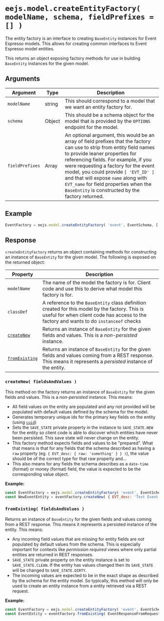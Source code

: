 # `eejs.model.createEntityFactory(  modelName, schema, fieldPrefixes = [] )`

The entity factory is an interface to creating `BaseEntity` instances for Event Espresso models.  This allows for creating common interfaces to Event Espresso model entities.

This returns an object exposing factory methods for use in building `BaseEntity` instances for the given model.


## Arguments

| Argument       | Type   | Description                                                                                                                                                                                                                                                                       |
| ---------------| ------ | ----------------------------------------------------------------------------------------------------------------------------------------------------------------------------------------------------------------------------------------------------------------------------------|
| `modelName`    | string | This should correspond to a model that we want an entity factory for.                                                                                                                                                                                                             |
| `schema`       | Object | This should be a schema object for the model that is provided by the `OPTIONS` endpoint for the model.                                                                                                                                                                            |
| `fieldPrefixes`| Array  | An optional argument, this would be an array of field prefixes that the factory can use to strip from entity field names to provide leaner properties for referencing fields.  For example, if you were requesting a factory for the event model, you could provide `[ 'EVT_ID' ]` and that will expose `name` along with `EVT_name` for field properties when the `BaseEntity` is constructed by the factory returned. |

## Example

```js
EventFactory = eejs.model.createEntityFactory( 'event', EventSchema, [ 'EVT_ID' ] ) );
```
## Response

`createEntityFactory` returns an object containing methods for constructing an instance of `BaseEntity` for the given model. The following is exposed on the returned object:

| Property                                                           | Description                                                                                                                                                                               |
| -------------------------------------------------------------------| ----------------------------------------------------------------------------------------------------------------------------------------------------------------------------------------- |
| `modelName`                                                        | The name of the model the factory is for.  Client code and use this to derive what model this factory is for.                                                                             |
| `classDef`                                                         | A reference to the `BaseEntity` class definition created for this model by the factory. This is useful for when client code has access to the factory and wants to do `instanceof` checks |
| [`createNew`](./entity-factory.md#createnew-fieldsAndValues-)      | Returns an instance of `BaseEntity` for the given fields and values.  This is a _non-persisted_ instance.                                                                                 |
| [`fromExisting`](./entity-factory.md#fromexisting-fieldsAndValues-)| Returns an instance of `BaseEntity` for the given fields and values coming from a REST response.  This means it represents a _persisted_ instance of the entity.                          |

### `createNew( fieldsAndValues )`

This method on the factory returns an instance of `BaseEntity` for the given fields and values.  This is a _non-persisted_ instance. This means:

* All field values on the entity are populated and any not provided will be populated with default values defined by the schema for the model.
* Generates temporary unique ids for the primary key fields on the entity (using [`cuid`](https://www.npmjs.com/package/cuid))
* Sets the `SAVE_STATE` private property in the instance to `SAVE_STATE.NEW` for the entity so client code is able to discover which entities have never been persisted.  This save state will never change on the entity.
* This factory method expects fields and values to be "prepared".  What that means is that for any fields that the schema described as having a `raw` property (eg. `{ EVT_desc: { raw: 'something' } } )`), the value should be of the correct type for that raw property and...
* This also means for any fields the schema describes as a `date-time` (format) or money (format) field, the value is expected to be the corresponding value object.

**Example:**

```js
const EventFactory = eejs.model.createEntityFactory( 'event', EventSchema, [ 'EVT' ] ) );
const NewEventEntity = eventFactory.createNew( { EVT_desc: 'Test Event'  } );
```

### `fromExisting( fieldsAndValues )`

Returns an instance of `BaseEntity` for the given fields and values coming from a REST response. This means it represents a persisted instance of the entity.  This means:

* Any incoming field values that are missing for entity fields are _not_ populated by default values from the schema.  This is especially important for contexts like _permission required_ views where only partial entities are returned in REST responses.
* `SAVE_STATE` private property on the entity instance is set to `SAVE_STATE.CLEAN`.  If the entity has values changed then its `SAVE_STATE` will be changed to `SAVE_STATE.DIRTY`.
* The incoming values are expected to be in the exact shape as described by the schema for the entity model.  So typically, this method will only be used to create an entity instance from a entity retrieved via a REST request.

**Example:**

```js
const EventFactory = eejs.model.createEntityFactory( 'event', EventSchema, [ 'EVT' ] );
const EventEntity = eventFactory.fromExisting( EventResponseFromRequest );
```